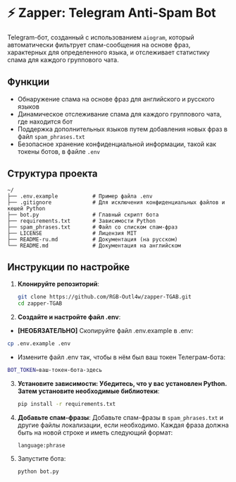 # ⚡ Zapper: Telegram Anti-Spam Bot

Telegram-бот, созданный с использованием `aiogram`, который автоматически фильтрует спам-сообщения на основе фраз, характерных для определенного языка, и отслеживает статистику спама для каждого группового чата.

## Функции

- Обнаружение спама на основе фраз для английского и русского языков
- Динамическое отслеживание спама для каждого группового чата, где находится бот
- Поддержка дополнительных языков путем добавления новых фраз в файл `spam_phrases.txt`
- Безопасное хранение конфиденциальной информации, такой как токены ботов, в файле `.env`

## Структура проекта
```
~/
├── .env.example           # Пример файла .env
├── .gitignore             # Для исключения конфиденциальных файлов и кешей Python
├── bot.py                 # Главный скрипт бота
├── requirements.txt       # Зависимости Python
├── spam_phrases.txt       # Файл со списком спам-фраз
├── LICENSE                # Лицензия MIT
├── README-ru.md           # Документация (на русском)
└── README.md              # Документация на английском
```

## Инструкции по настройке

1. **Клонируйте репозиторий**:
   ```bash
   git clone https://github.com/RGB-Outl4w/zapper-TGAB.git
   cd zapper-TGAB
   ```

2. **Создайте и настройте файл .env**:

  - **[НЕОБЯЗАТЕЛЬНО]** Скопируйте файл .env.example в .env:
  ```bash
  cp .env.example .env
  ```

  - Измените файл .env так, чтобы в нём был ваш токен Телеграм-бота:
  ```bash
  BOT_TOKEN=ваш-токен-бота-здесь
  ```

3. **Установите зависимости: Убедитесь, что у вас установлен Python. Затем установите необходимые библиотеки**:
   ```bash
   pip install -r requirements.txt
   ```
   
4. **Добавьте спам-фразы**: Добавьте спам-фразы в `spam_phrases.txt` и другие файлы локализации, если необходимо. Каждая фраза должна быть на новой строке и иметь следующий формат:
   ```
   language:phrase
   ```

5. Запустите бота:
   ```bash
   python bot.py
   ```
